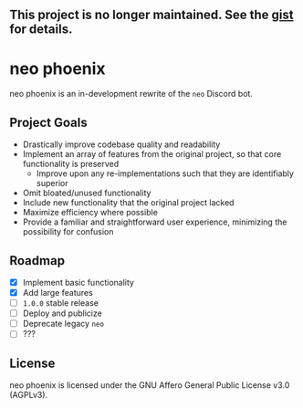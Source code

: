 ## This project is no longer maintained. See the [gist](https://gist.github.com/nickofolas/9520b4d7d033f397cdc421222d87b10b) for details.

# neo phoenix

neo phoenix is an in-development rewrite of the `neo` Discord bot.

## Project Goals

* Drastically improve codebase quality and readability
* Implement an array of features from the original project, so that core functionality is preserved
    * Improve upon any re-implementations such that they are identifiably superior
* Omit bloated/unused functionality
* Include new functionality that the original project lacked
* Maximize efficiency where possible
* Provide a familiar and straightforward user experience, minimizing the possibility for confusion

## Roadmap

* [x] Implement basic functionality
* [x] Add large features
* [ ] `1.0.0` stable release
* [ ] Deploy and publicize
* [ ] Deprecate legacy `neo`
* [ ] ???

## License

neo phoenix is licensed under the GNU Affero General Public License v3.0 (AGPLv3).
